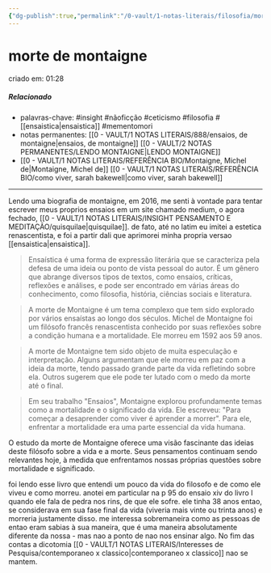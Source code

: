 ```yaml
---
{"dg-publish":true,"permalink":"/0-vault/1-notas-literais/filosofia/morte-de-montaigne/","tags":["insight","nãoficção","ceticismo","filosofia","mementomori"],"dgHomeLink":true,"dgShowLocalGraph":true,"dgShowFileTree":true,"dgEnableSearch":true}
---
```


# morte de montaigne
criado em: 01:28

##### Relacionado
- palavras-chave: #insight #nãoficção #ceticismo #filosofia #[[ensaistica\|ensaistica]] #mementomori 
- notas permanentes: [[0 - VAULT/1 NOTAS LITERAIS/888/ensaios, de montaigne\|ensaios, de montaigne]] [[0 - VAULT/2 NOTAS PERMANENTES/LENDO MONTAIGNE\|LENDO MONTAIGNE]]
- [[0 - VAULT/1 NOTAS LITERAIS/REFERÊNCIA BIO/Montaigne, Michel de\|Montaigne, Michel de]] [[0 - VAULT/1 NOTAS LITERAIS/REFERÊNCIA BIO/como viver, sarah bakewell\|como viver, sarah bakewell]]

---

Lendo uma biografia de montaigne, em 2016, me senti à vontade para tentar escrever meus proprios ensaios em um site chamado medium, o agora fechado, [[0 - VAULT/1 NOTAS LITERAIS/INSIGHT PENSAMENTO E MEDITAÇÃO/quisquilae\|quisquilae]]. de fato, até no latim eu imitei a estetica renascentista, e foi a partir dali que aprimorei minha propria versao [[ensaistica\|ensaistica]]. 

> Ensaística é uma forma de expressão literária que se caracteriza pela defesa de uma ideia ou ponto de vista pessoal do autor. É um gênero que abrange diversos tipos de textos, como ensaios, críticas, reflexões e análises, e pode ser encontrado em várias áreas do conhecimento, como filosofia, história, ciências sociais e literatura.

> A morte de Montaigne é um tema complexo que tem sido explorado por vários ensaístas ao longo dos séculos. Michel de Montaigne foi um filósofo francês renascentista conhecido por suas reflexões sobre a condição humana e a mortalidade. Ele morreu em 1592 aos 59 anos.

> A morte de Montaigne tem sido objeto de muita especulação e interpretação. Alguns argumentam que ele morreu em paz com a ideia da morte, tendo passado grande parte da vida refletindo sobre ela. Outros sugerem que ele pode ter lutado com o medo da morte até o final.

> Em seu trabalho "Ensaios", Montaigne explorou profundamente temas como a mortalidade e o significado da vida. Ele escreveu: "Para começar a desaprender como viver é aprender a morrer". Para ele, enfrentar a mortalidade era uma parte essencial da vida humana.

O estudo da morte de Montaigne oferece uma visão fascinante das ideias deste filósofo sobre a vida e a morte. Seus pensamentos continuam sendo relevantes hoje, à medida que enfrentamos nossas próprias questões sobre mortalidade e significado.


foi lendo esse livro que entendi um pouco da vida do filosofo e de como ele viveu e como morreu.
anotei em particular na p 95 do ensaio xiv do livro I quando ele fala de pedra nos rins, de que ele sofre. ele tinha 38 anos entao, se considerava em sua fase final da vida (viveria mais vinte ou trinta anos) e morreria justamente disso. 
me interessa sobremaneira como as pessoas de entao eram sabias à sua maneira, que é uma maneira absolutamente diferente da nossa - mas nao a ponto de nao nos ensinar algo.
No fim das contas a dicotomia [[0 - VAULT/1 NOTAS LITERAIS/Interesses de Pesquisa/contemporaneo x classico\|contemporaneo x classico]] nao se mantem.

